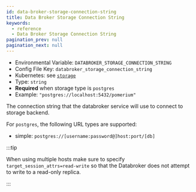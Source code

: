 ```yaml
---
id: data-broker-storage-connection-string
title: Data Broker Storage Connection String
keywords:
  - reference
  - Data Broker Storage Connection String
pagination_prev: null
pagination_next: null
---
```


- Environmental Variable: `DATABROKER_STORAGE_CONNECTION_STRING`
- Config File Key: `databroker_storage_connection_string`
- Kubernetes: see [`storage`](/docs/deploying/k8s/reference#storage)
- Type: `string`
- **Required** when storage type is `postgres`
- Example: `"postgres://localhost:5432/pomerium"`

The connection string that the databroker service will use to connect to storage backend.

For `postgres`, the following URL types are supported:

- simple: `postgres://[username:password@]host:port/[db]`

:::tip

When using multiple hosts make sure to specify `target_session_attrs=read-write` so that the Databroker does not attempt to write to a read-only replica.

:::
